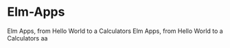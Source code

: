 # Elm-Apps
Elm Apps, from Hello World to a Calculators
Elm Apps, from Hello World to a Calculators
aa
